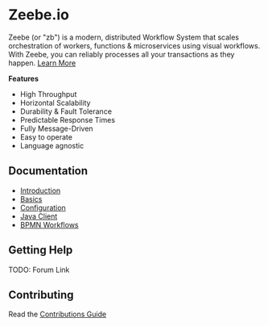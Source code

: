 # Zeebe.io

Zeebe (or "zb") is a modern, distributed Workflow System that scales orchestration of workers, functions & microservices using visual workflows. With Zeebe, you can reliably processes all your transactions as they happen. [Learn More](/docs/src/introduction/why-zeebe.md)

**Features**
​
* High Throughput​
* Horizontal Scalability​
* Durability & Fault Tolerance​
* Predictable Response Times​
* Fully Message-Driven​
* Easy to operate​
* Language agnostic​

## Documentation

* [Introduction](/docs/src/introduction/README.md)
* [Basics](/docs/src/basics/README.md)
* [Configuration](/docs/src/operations/the-zbcfgtoml-file.md)
* [Java Client](/docs/src/java-client/README.md)
* [BPMN Workflows](/docs/src/bpmn-workflows/README.md)

## Getting Help

TODO: Forum Link

## Contributing

Read the [Contributions Guide](/CONTRIBUTING.md)
